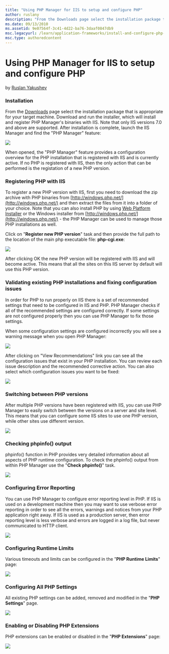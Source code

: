 ```yaml
---
title: "Using PHP Manager for IIS to setup and configure PHP"
author: ruslany
description: "From the Downloads page select the installation package that is appropriate for your target machine. Download and run the installer, which will install and r..."
ms.date: 09/13/2010
ms.assetid: 9e07564f-3c41-4d22-ba76-3daaf0847db9
msc.legacyurl: /learn/application-frameworks/install-and-configure-php-on-iis/using-php-manager-for-iis-to-setup-and-configure-php
msc.type: authoredcontent
---
```

# Using PHP Manager for IIS to setup and configure PHP

by [Ruslan Yakushev](https://github.com/ruslany)

### Installation

From the [Downloads](http://phpmanager.codeplex.com/releases) page select the installation package that is appropriate for your target machine. Download and run the installer, which will install and register PHP Manager's binaries with IIS. Note that only IIS versions 7.0 and above are supported. After installation is complete, launch the IIS Manager and find the "PHP Manager" feature:

![](http://download.codeplex.com/Project/Download/FileDownload.aspx?ProjectName=phpmanager&amp;DownloadId=145956)

When opened, the "PHP Manager" feature provides a configuration overview for the PHP installation that is registered with IIS and is currently active. If no PHP is registered with IIS, then the only action that can be performed is the registation of a new PHP version.

### Registering PHP with IIS

To register a new PHP version with IIS, first you need to download the zip archive with PHP binaries from [http://windows.php.net/](http://windows.php.net/) and then extract the files from it into a folder of your choice. Note that you can also install PHP by using [Web Platform Installer](https://php.iis.net/) or the Windows installer from [http://windows.php.net/](http://windows.php.net/) - the PHP Manager can be used to manage those PHP installations as well.

Click on "**Register new PHP version**" task and then provide the full path to the location of the main php executable file: **php-cgi.exe**:

![](http://download.codeplex.com/Project/Download/FileDownload.aspx?ProjectName=phpmanager&amp;DownloadId=145957)

After clicking OK the new PHP version will be registered with IIS and will become active. This means that all the sites on this IIS server by default will use this PHP version.

### Validating existing PHP installations and fixing configuration issues

In order for PHP to run properly on IIS there is a set of recommended settings that need to be configured in IIS and PHP. PHP Manager checks if all of the recommended settings are configured correctly. If some settings are not configured properly then you can use PHP Manager to fix those settings.

When some configuration settings are configured incorrectly you will see a warning message when you open PHP Manager:

![](http://download.codeplex.com/Project/Download/FileDownload.aspx?ProjectName=phpmanager&amp;DownloadId=153524)

After clicking on "View Recommendations" link you can see all the configuration issues that exist in your PHP installation. You can review each issue description and the recommended corrective action. You can also select which configuration issues you want to be fixed:

![](http://download.codeplex.com/Project/Download/FileDownload.aspx?ProjectName=phpmanager&amp;DownloadId=153525)

### Switching between PHP versions

After multiple PHP versions have been registered with IIS, you can use PHP Manager to easily switch between the versions on a server and site level. This means that you can configure some IIS sites to use one PHP version, while other sites use different version.

![](http://download.codeplex.com/Project/Download/FileDownload.aspx?ProjectName=phpmanager&amp;DownloadId=145958)

### Checking phpinfo() output

phpinfo() function in PHP provides very detailed information about all aspects of PHP runtime configuration. To check the phpinfo() output from within PHP Manager use the "**Check phpinfo()**" task.

![](http://download.codeplex.com/Project/Download/FileDownload.aspx?ProjectName=phpmanager&amp;DownloadId=145959)

### Configuring Error Reporting

You can use PHP Manager to configure error reporting level in PHP. If IIS is used on a development machine then you may want to use verbose error reporting in order to see all the errors, warnings and notices from your PHP application right away. If IIS is used as a production server, then error reporting level is less verbose and errors are logged in a log file, but never communicated to HTTP client.

![](http://download.codeplex.com/Project/Download/FileDownload.aspx?ProjectName=phpmanager&amp;DownloadId=145984)

### Configuring Runtime Limits

Various timeouts and limits can be configured in the "**PHP Runtime Limits**" page:

![](http://download.codeplex.com/Project/Download/FileDownload.aspx?ProjectName=phpmanager&amp;DownloadId=146232)

### Configuring All PHP Settings

All existing PHP settings can be added, removed and modified in the "**PHP Settings**" page.

![](http://download.codeplex.com/Project/Download/FileDownload.aspx?ProjectName=phpmanager&amp;DownloadId=146015)

### Enabling or Disabling PHP Extensions

PHP extensions can be enabled or disabled in the "**PHP Extensions**" page:

![](http://download.codeplex.com/Project/Download/FileDownload.aspx?ProjectName=phpmanager&amp;DownloadId=145987)
